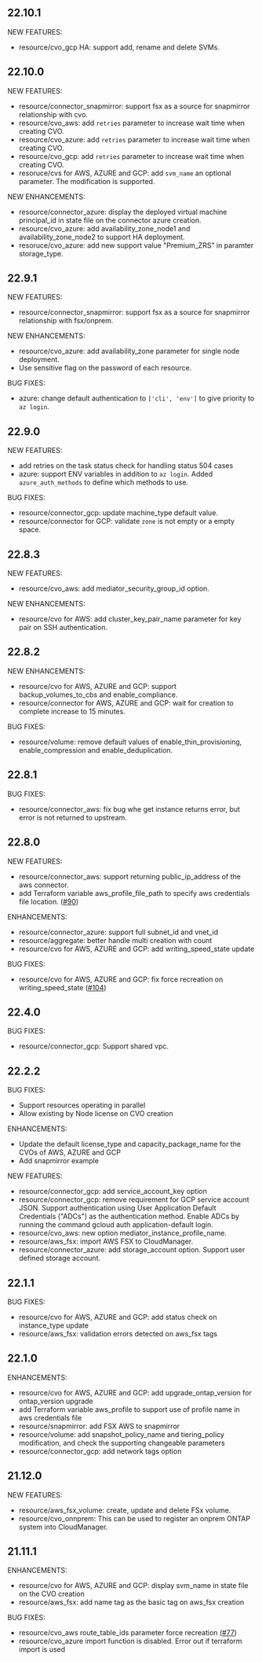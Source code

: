 ## 22.10.1
NEW FEATURES:
* resource/cvo_gcp HA: support add, rename and delete SVMs.

## 22.10.0
NEW FEATURES:
* resource/connector_snapmirror: support fsx as a source for snapmirror relationship with cvo.
* resource/cvo_aws: add `retries` parameter to increase wait time when creating CVO.
* resource/cvo_azure: add `retries` parameter to increase wait time when creating CVO.
* resource/cvo_gcp: add `retries` parameter to increase wait time when creating CVO.
* resoruce/cvs for AWS, AZURE and GCP: add `svm_name` an optional parameter. The modification is supported.

NEW ENHANCEMENTS:
* resource/connector_azure: display the deployed virtual machine principal_id in state file on the connector azure creation.
* resource/cvo_azure: add availability_zone_node1 and availability_zone_node2 to support HA deployment.
* resoruce/cvo_azure: add new support value "Premium_ZRS" in paramter storage_type.

## 22.9.1
NEW FEATURES:
* resource/connector_snapmirror: support fsx as a source for snapmirror relationship with fsx/onprem.

NEW ENHANCEMENTS:
* resource/cvo_azure: add availability_zone parameter for single node deployment.
* Use sensitive flag on the password of each resource.

BUG FIXES:
* azure: change default authentication to `['cli', 'env']` to give priority to `az login`.

## 22.9.0
NEW FEATURES:
* add retries on the task status check for handling status 504 cases
* azure: support ENV variables in addition to `az login`.  Added `azure_auth_methods` to define which methods to use.

BUG FIXES:
* resource/connector_gcp: update machine_type default value.
* resource/connector for GCP: validate `zone` is not empty or a empty space.

## 22.8.3
NEW FEATURES:
* resource/cvo_aws: add mediator_security_group_id option.

NEW ENHANCEMENTS:
* resource/cvo for AWS: add cluster_key_pair_name parameter for key pair on SSH authentication.

## 22.8.2
NEW ENHANCEMENTS:
* resource/cvo for AWS, AZURE and GCP: support backup_volumes_to_cbs and enable_compliance.
* resource/connector for AWS, AZURE and GCP: wait for creation to complete increase to 15 minutes.

BUG FIXES:
* resource/volume: remove default values of enable_thin_provisioning, enable_compression and enable_deduplication.

## 22.8.1
BUG FIXES:
* resource/connector_aws: fix bug whe get instance returns error, but error is not returned to upstream.

## 22.8.0
NEW FEATURES:

* resource/connector_aws: support returning public_ip_address of the aws connector.
* add Terraform variable aws_profile_file_path to specify aws credentials file location. ([#90](https://github.com/NetApp/terraform-provider-netapp-cloudmanager/issues/90))

ENHANCEMENTS:
* resource/connector_azure: support full subnet_id and vnet_id
* resource/aggregate: better handle multi creation with count
* resource/cvo for AWS, AZURE and GCP: add writing_speed_state update

BUG FIXES:
* resource/cvo for AWS, AZURE and GCP: fix force recreation on writing_speed_state  ([#104](https://github.com/NetApp/terraform-provider-netapp-cloudmanager/issues/104))

## 22.4.0
BUG FIXES:

* resource/connector_gcp: Support shared vpc.

## 22.2.2
BUG FIXES:

* Support resources operating in parallel
* Allow existing by Node license on CVO creation

ENHANCEMENTS:

* Update the default license_type and capacity_package_name for the CVOs of AWS, AZURE and GCP
* Add snapmirror example

NEW FEATURES:

* resource/connector_gcp: add service_account_key option
* resource/connector_gcp: remove requirement for GCP service account JSON. Support authentication using User Application Default Credentials ("ADCs") as the authentication method. Enable ADCs by running the command gcloud auth application-default login.
* resource/cvo_aws: new option mediator_instance_profile_name.
* resource/aws_fsx: import AWS FSX to CloudManager.
* resource/connector_azure: add storage_account option. Support user defined storage account.


## 22.1.1
BUG FIXES:

* resource/cvo for AWS, AZURE and GCP: add status check on instance_type update
* resource/aws_fsx: validation errors detected on aws_fsx tags

## 22.1.0
ENHANCEMENTS:

* resource/cvo for AWS, AZURE and GCP: add upgrade_ontap_version for ontap_version upgrade
* add Terraform variable aws_profile to support use of profile name in aws credentials file
* resource/snapmirror: add FSX AWS to snapmirror
* resource/volume: add snapshot_policy_name and tiering_policy modification, and check the supporting changeable parameters
* resource/connector_gcp: add network tags option

## 21.12.0
NEW FEATURES:

* resource/aws_fsx_volume: create, update and delete FSx volume.
* resource/cvo_onnprem: This can be used to register an onprem ONTAP system into CloudManager.

## 21.11.1
ENHANCEMENTS:

* resource/cvo for AWS, AZURE and GCP: display svm_name in state file on the CVO creation
* resource/aws_fsx: add name tag as the basic tag on aws_fsx creation

BUG FIXES:

* resource/cvo_aws route_table_ids parameter force recreation ([#77](https://github.com/NetApp/terraform-provider-netapp-cloudmanager/issues/77))
* resource/cvo_azure import function is disabled. Error out if terraform import is used
